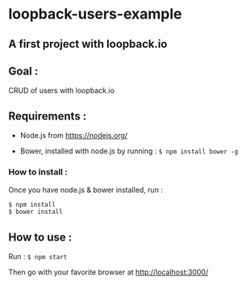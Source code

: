 # loopback-users-example

## A first project with loopback.io

## Goal :

CRUD of users with loopback.io


## Requirements :

- Node.js from https://nodejs.org/

- Bower, installed with node.js by running : `$ npm install bower -g `


###  How to install :

Once you have node.js & bower installed, run :

```bash
$ npm install
$ bower install
```

## How to use :

Run : `$ npm start `

Then go with your favorite browser at [http://localhost:3000/](http://localhost:3000/)

